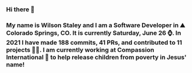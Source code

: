 ### Hi there 👋

### My name is Wilson Staley and I am a Software Developer in ⛰ Colorado Springs, CO.  It is currently Saturday, June 26 ⌚. In 2021 I have made 188 commits, 41 PRs, and contributed to 11 projects 👨‍💻. I am currently working at Compassion International 🏢 to help release children from poverty in Jesus' name!